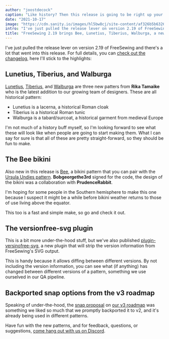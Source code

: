 ```yaml
---
author: "joostdecock"
caption: "Like history? Then this release is going to be right up your alley."
date: "2021-10-17"
image: "https://cdn.sanity.io/images/hl5bw8cj/site-content/af326b5b6326911272ed989947e8cafe22966019-1920x1280.jpg"
intro: "I've just pulled the release lever on version 2.19 of FreeSewing and there's a lot that went into this release. For full details, you can check out the changelog , here I'll stick to the highlights:"
title: "FreeSewing 2.19 brings Bee, Lunetius, Tiberius, Walburga, a new plugin, and a bunch of improvements and fixes [Non traduit]"
---
```


I've just pulled the release lever on version 2.19 of FreeSewing and there's a lot that went into this release. For full details, you can [check out the changelog](https://github.com/freesewing/freesewing/blob/develop/CHANGELOG.md#2190-2021-10-17), here I'll stick to the highlights:

## Lunetius, Tiberius, and Walburga

[Lunetius](/designs/lunetius), [Tiberius](/designs/tiberius/), and [Walburga](/designs/walburga/) are three new patters from **Rika Tamaike** who is the latest addition to our growing team of designers. These are all historical pattern:

 - Lunetius is a lacerna, a historical Roman cloak
 - Tiberius is a historical Roman tunic
 - Walburga is a tabard/surcoat, a historical garment from medieval Europe

I'm not much of a history buff myself, so I'm looking forward to see what these will look like when people are going to start making them. What I can say for sure is that all of these are pretty straight-forward, so they should be fun to make.

## The Bee bikini

Also new in this release is [Bee](/designs/bee/), a bikini pattern that you can pair with the [Ursula Undies pattern](/designs/ursula/). **Bobgeorgethe3rd** signed for the code, the design of the bikini was a collaboration with **PrudenceRabbit**.

I'm hoping for some people in the Southern hemisphere to make this one because I suspect it might be a while before bikini weather returns to those of use living above the equator.

This too is a fast and simple make, so go and check it out.

## The versionfree-svg plugin

This is a bit more under-the-hood stuff, but we've also published [plugin-versinofree-svg](https://www.npmjs.com/package/@freesewing/plugin-versionfree-svg), a new plugin that will strip the version information from FreeSewing's SVG output.

This is handy because it allows diffing between different versions. By not including the version information, you can see what (if anything) has changed between different versions of a pattern, something we use ourselved in our QA pipeline.

## Backported snap options from the v3 roadmap

Speaking of under-the-hood, the [snap proposal](https://github.com/freesewing/freesewing/discussions/1331) on [our v3 roadmap](https://github.com/freesewing/freesewing/discussions/1278) was something we liked so much that we promptly backported it to v2, and it's already being used in different patterns.

Have fun with the new patterns, and for feedback, questions, or suggestions, [come hang out with us on Discord](https://discord.freesewing.org).
